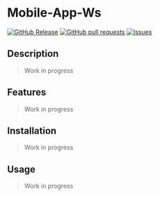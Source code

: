 # Mobile-App-Ws
[![GitHub Release](https://img.shields.io/github/release/zjayers/mobile-app-ws.svg?style=flat)](https://github.com/zjayers/mobile-app-ws/releases)
[![GitHub pull requests](https://img.shields.io/github/issues-pr/zjayers/mobile-app-ws.svg?style=flat)](https://github.com/zjayers/mobile-app-ws/pulls)
[![Issues](https://img.shields.io/github/issues-raw/zjayers/mobile-app-ws.svg?maxAge=25000)](https://github.com/zjayers/mobile-app-ws/issues)

## Description

> Work in progress

## Features

> Work in progress

## Installation

> Work in progress

## Usage

> Work in progress
